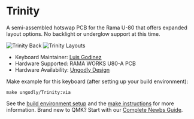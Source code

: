 # Trinity

A semi-assembled hotswap PCB for the Rama U-80 that offers expanded layout options. No backlight or underglow support at this time.

![Trinity Back](https://i.imgur.com/SWThMA8.jpg)
![Trinity Layouts](https://i.imgur.com/8sz5NnT.jpg)

* Keyboard Maintainer: [Luis Godinez](https://github.com/luis-Godinez)
* Hardware Supported: RAMA WORKS U80-A PCB  
* Hardware Availability: [Ungodly Design](https://ungodly.design/products/trinity-pcb)

Make example for this keyboard (after setting up your build environment):

    make ungodly/Trinity:via

See the [build environment setup](https://docs.qmk.fm/#/getting_started_build_tools) and the [make instructions](https://docs.qmk.fm/#/getting_started_make_guide) for more information. Brand new to QMK? Start with our [Complete Newbs Guide](https://docs.qmk.fm/#/newbs).